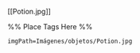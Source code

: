<span class='gallery-span-info'> [[Potion.jpg]] </span>

%% Place Tags Here %%
```gallery-info
imgPath=Imágenes/objetos/Potion.jpg
```
